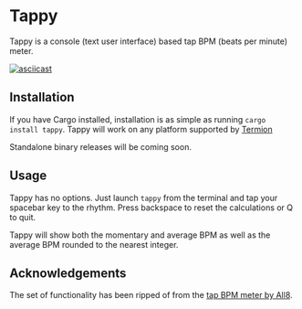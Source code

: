 # Tappy

Tappy is a console (text user interface) based tap BPM (beats per minute) meter.

[![asciicast](https://asciinema.org/a/4VIzywVeQ0vlj9RGTswSxxfRh.png)](https://asciinema.org/a/4VIzywVeQ0vlj9RGTswSxxfRh)

## Installation

If you have Cargo installed, installation is as simple as running `cargo install tappy`.
Tappy will work on any platform supported by [Termion](https://github.com/redox-os/termion)

Standalone binary releases will be coming soon.

## Usage

Tappy has no options. Just launch `tappy` from the terminal
and tap your spacebar key to the rhythm.
Press backspace to reset the calculations or Q to quit.

Tappy will show both the momentary and average BPM
as well as the average BPM rounded to the nearest integer.


## Acknowledgements

The set of functionality has been ripped of from the
[tap BPM meter by All8](https://www.all8.com/tools/bpm.htm).
